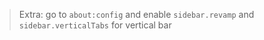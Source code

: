 > Extra: go to `about:config` and enable `sidebar.revamp` and `sidebar.verticalTabs` for vertical bar
